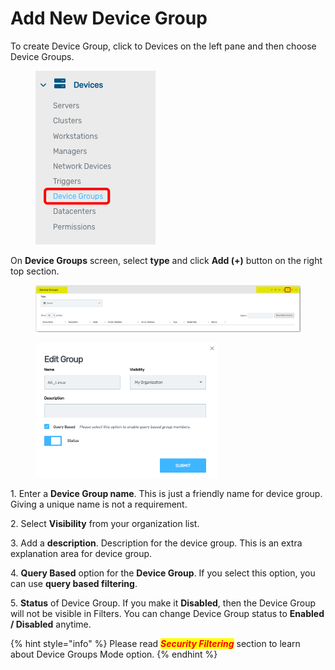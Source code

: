 # Add New Device Group

To create Device Group, click to Devices on the left pane and then choose Device Groups.

<div align="left">

<figure><img src="../../../.gitbook/assets/image (390).png" alt=""><figcaption></figcaption></figure>

</div>

On **Device Groups** screen, select **type** and click **Add (+)** button on the right top section.

<figure><img src="../../../.gitbook/assets/image (391).png" alt=""><figcaption></figcaption></figure>

<div align="left">

<figure><img src="../../../.gitbook/assets/image (382).png" alt="" width="291"><figcaption></figcaption></figure>

</div>

1\.      Enter a **Device Group name**. This is just a friendly name for device group. Giving a unique name is not a requirement.

2\.      Select **Visibility** from your organization list.

3\.      Add a **description**. Description for the device group. This is an extra explanation area for device group.&#x20;

4\.      **Query Based** option for the **Device Group**. If you select this option, you can use **query based filtering**.

5\.      **Status** of Device Group. If you make it **Disabled**, then the Device Group will not be visible in Filters. You can change Device Group status to **Enabled / Disabled** anytime.

{% hint style="info" %}
Please read _<mark style="color:red;">**Security Filtering**</mark>_ section to learn about Device Groups Mode option.
{% endhint %}
